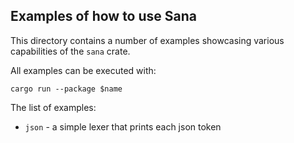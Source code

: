 ## Examples of how to use Sana

This directory contains a number of examples showcasing various capabilities of
the `sana` crate.

All examples can be executed with:

```
cargo run --package $name
```

The list of examples:

* `json` - a simple lexer that prints each json token
